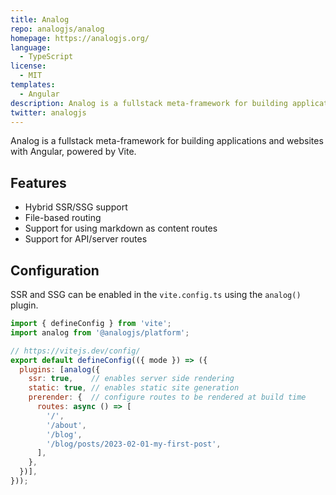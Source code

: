 ```yaml
---
title: Analog
repo: analogjs/analog
homepage: https://analogjs.org/
language:
  - TypeScript
license:
  - MIT
templates:
  - Angular
description: Analog is a fullstack meta-framework for building applications and websites with Angular
twitter: analogjs
---
```


Analog is a fullstack meta-framework for building applications and websites with Angular, powered by Vite.

## Features

- Hybrid SSR/SSG support
- File-based routing
- Support for using markdown as content routes
- Support for API/server routes

## Configuration

SSR and SSG can be enabled in the `vite.config.ts` using the `analog()` plugin.

```javascript
import { defineConfig } from 'vite';
import analog from '@analogjs/platform';

// https://vitejs.dev/config/
export default defineConfig(({ mode }) => ({
  plugins: [analog({
    ssr: true,    // enables server side rendering
    static: true, // enables static site generation
    prerender: {  // configure routes to be rendered at build time
      routes: async () => [
        '/',
        '/about',
        '/blog',
        '/blog/posts/2023-02-01-my-first-post',
      ],
    },
  })],
}));
```